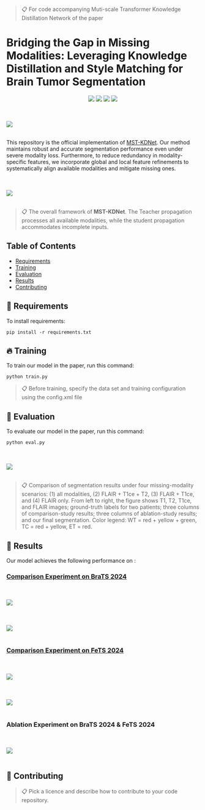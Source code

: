 >📋 For code accompanying Muti-scale Transformer Knowledge Distillation Network of the paper

# Bridging the Gap in Missing Modalities: Leveraging Knowledge Distillation and Style Matching for Brain Tumor Segmentation

<div align="center">

[![](https://img.shields.io/github/stars/Quanato607/MST-KDNet)](https://github.com/Quanato607/MST-KDNet)
[![](https://img.shields.io/github/forks/Quanato607/MST-KDNet)](https://github.com/Quanato607/MST-KDNet)
[![](https://img.shields.io/badge/project-page-red.svg)](https://github.com/Quanato607/MST-KDNet)
[![](https://img.shields.io/badge/arXiv-2403.01427-green.svg)](https://arxiv.org/abs/2030.12345)
</div>

<br><br>
![](./imgs/g1.gif)
<br><br>

This repository is the official implementation of [MST-KDNet](https://arxiv.org/abs/2030.12345). Our method maintains robust and accurate segmentation performance even under severe modality loss. Furthermore, to reduce redundancy in modality-specific features, we incorporate global and local feature refinements to systematically align available modalities and mitigate missing ones.

<br><br>
![](./imgs/fig1.png)
<br><br>

>📋 The overall framework of **MST-KDNet**. The Teacher propagation processes all available modalities, while the student propagation accommodates incomplete inputs.

## Table of Contents
- [Requirements](#-Requirements)
- [Training](#-Training)
- [Evaluation](#-Evaluation)
- [Results](#-Results)
- [Contributing](#-Contributing)

## 📝 Requirements

To install requirements:

```setup
pip install -r requirements.txt
```

## 🔥 Training

To train our model in the paper, run this command:

```train
python train.py
```

>📋 Before training, specify the data set and training configuration using the config.xml file

## 📃 Evaluation

To evaluate our model in the paper, run this command:

```eval
python eval.py
```

<br><br>
![](./imgs/fig2.png)
<br><br>

>📋 Comparison of segmentation results under four missing-modality scenarios: (1) all modalities, (2) FLAIR + T1ce + T2, (3) FLAIR + T1ce, and (4) FLAIR only. From left to right, the figure shows T1, T2, T1ce, and FLAIR images; ground-truth labels for two patients; three columns of comparison-study results; three columns of ablation-study results; and our final segmentation. Color legend: WT = red + yellow + green, TC = red + yellow, ET = red.
  
## 🚀 Results

Our model achieves the following performance on :

### [Comparison Experiment on BraTS 2024](https://www.synapse.org/Synapse:syn53708249)
<br><br>
![](./imgs/c1.png)
<br><br>
<br><br>
![](./imgs/c2.png)
<br><br>

### [Comparison Experiment on FeTS 2024](https://www.synapse.org/Synapse:syn53708249)
<br><br>
![](./imgs/c3.png)
<br><br>
<br><br>
![](./imgs/c4.png)
<br><br>

### Ablation Experiment on BraTS 2024 & FeTS 2024
<br><br>
![](./imgs/a1.png)
<br><br>


## 🤝 Contributing

>📋 Pick a licence and describe how to contribute to your code repository. 
